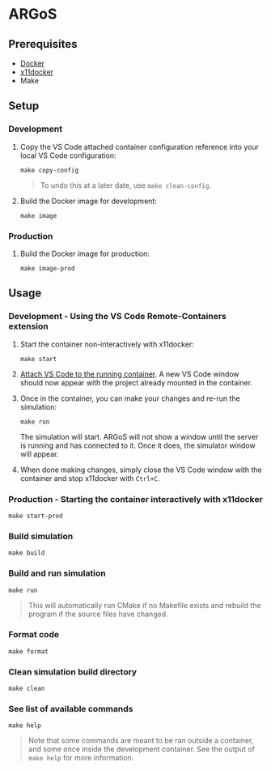 # ARGoS

## Prerequisites

- [Docker](https://docs.docker.com/engine/install/)
- [x11docker](https://github.com/mviereck/x11docker)
- Make

## Setup

### Development

1. Copy the VS Code attached container configuration reference into your local VS Code configuration:

    ```
    make copy-config
    ```

    > To undo this at a later date, use `make clean-config`.

2. Build the Docker image for development:

    ```
    make image
    ```

### Production

1. Build the Docker image for production:

    ```
    make image-prod
    ```

## Usage

### Development - Using the VS Code Remote-Containers extension

1. Start the container non-interactively with x11docker:

    ```
    make start
    ```

2. [Attach VS Code to the running container](https://code.visualstudio.com/docs/remote/attach-container). A new VS Code window should now appear with the project already mounted in the container.

3. Once in the container, you can make your changes and re-run the simulation:

    ```
    make run
    ```

    The simulation will start. ARGoS will not show a window until the server is running and has connected to it. Once it does, the simulator window will appear.

3. When done making changes, simply close the VS Code window with the container and stop x11docker with `Ctrl+C`.

### Production - Starting the container interactively with x11docker
```
make start-prod
```

### Build simulation
```
make build
```

### Build and run simulation
```
make run
```

> This will automatically run CMake if no Makefile exists and rebuild the program if the source files have changed.

### Format code
```
make format
```

### Clean simulation build directory
```
make clean
```

### See list of available commands

```
make help
```

> Note that some commands are meant to be ran outside a container, and some once inside the development container. See the output of `make help` for more information.

